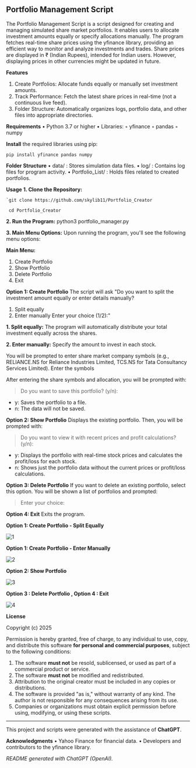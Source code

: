 

## Portfolio Management Script

The Portfolio Management Script is a script designed for creating and managing simulated share market portfolios. It enables users to allocate investment amounts equally or specify allocations manually. The program fetches real-time share prices using the yfinance library, providing an efficient way to monitor and analyze investments and trades. Share prices are displayed in ₹ (Indian Rupees), intended for Indian users. However, displaying prices in other currencies might be updated in future.

**Features**

 1. Create Portfolios: Allocate funds equally or manually set investment
    amounts.
 2. Track Performance: Fetch the latest share prices in real-time (not a continuous live feed).
 3. Folder Structure: Automatically organizes logs, portfolio data, and
    other files into appropriate directories.

**Requirements**
    • Python 3.7 or higher
    • Libraries:
        ◦ yfinance
        ◦ pandas
        ◦ numpy
	
**Install** the required libraries using pip:

    pip install yfinance pandas numpy

 
**Folder Structure**
    • data/ : Stores simulation data files.
    • log/ : Contains log files for program activity.
    • Portfolio_List/ : Holds files related to created portfolios.
    
**Usage**
    **1. Clone the Repository:**
    
    `git clone https://github.com/skylib11/Portfolio_Creator

     cd Portfolio_Creator


   **2. Run the Program:**
        python3 portfolio_manager.py


  **3. Main Menu Options:**
	Upon running the program, you'll see the following menu options:

**Main Menu:**
 1. Create Portfolio
 2. Show Portfolio
 3. Delete Portfolio
 4. Exit
	
**Option 1: Create Portfolio**
The script will ask 
"Do you want to split the investment amount equally or enter details manually?
1. Split equally
2. Enter manually
Enter your choice (1/2):"

**1. Split equally:** The program will automatically distribute your total investment equally across the shares.

**2. Enter manually:** Specify the amount to invest in each stock.


You will be prompted to enter share market company symbols (e.g., RELIANCE.NS for Reliance Industries Limited, TCS.NS for Tata Consultancy Services Limited). Enter the symbols

	
After entering the share symbols and allocation, you will be prompted with:

> Do you want to save this portfolio? (y/n):

 - y: Saves the portfolio to a file.
 - n: The data will not be saved.

	  
**Option 2: Show Portfolio**
  Displays the existing portfolio. Then, you will be prompted with:

> Do you want to view it with recent prices and profit calculations? (y/n):

 - y: Displays the portfolio with real-time stock prices and calculates the profit/loss for each stock.
 - n: Shows just the portfolio data without the current prices or profit/loss calculations.	
	  
**Option 3: Delete Portfolio**
	 If you want to delete an existing portfolio, select this option. You will be shown a list of portfolios and prompted:
 
> Enter your choice:
	  
**Option 4: Exit**
Exits the program.

**Option 1: Create Portfolio - Split Equally**

![1](https://github.com/user-attachments/assets/102218f1-58b3-4937-b01e-ff5e0bd98747)

**Option 1: Create Portfolio - Enter Manually**

![2](https://github.com/user-attachments/assets/9df07901-9e6f-417a-9101-fc0c43c9ecf7)

**Option 2: Show Portfolio**

![3](https://github.com/user-attachments/assets/52bc52b4-23cf-4473-a9a9-b4d981e0c0f7)


**Option 3 : Delete Portfolio , Option 4 : Exit**

![4](https://github.com/user-attachments/assets/91c23872-92f4-422a-a4bd-6a6e426e8299)



**License**

Copyright (c) 2025

Permission is hereby granted, free of charge, to any individual to use, copy, and distribute this software **for personal and commercial purposes**, subject to the following conditions:

1. The software **must not** be resold, sublicensed, or used as part of a commercial product or service.
2. The software **must not** be modified and redistributed.
3. Attribution to the original creator must be included in any copies or distributions.
4. The software is provided "as is," without warranty of any kind. The author is not responsible for any consequences arising from its use.
5. Companies or organizations must obtain explicit permission before using, modifying, or using these scripts.



---

This project and scripts were generated with the assistance of **ChatGPT**.

**Acknowledgments**
    • Yahoo Finance for financial data.
    • Developers and contributors to the yfinance library.

*README generated with ChatGPT (OpenAI).*
